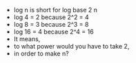 
* log n is short for log base 2 n
* log 4 = 2 because 2^2 = 4
* log 8 = 3 because 2^3 = 8
* log 16 = 4 because 2^4 = 16
* It means, 
* to what power would you have to take 2, 
* in order to make n?